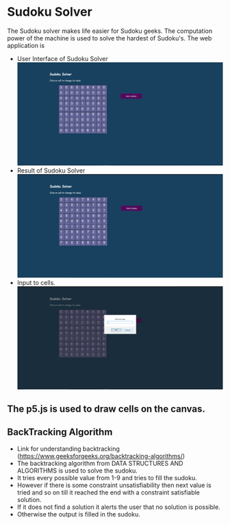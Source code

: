 # Sudoku Solver

The Sudoku solver makes life easier for Sudoku geeks. The computation power of the machine is used to solve the hardest of Sudoku's. The web application is 
* User Interface of Sudoku Solver
![](images/1.png)
* Result of Sudoku Solver
![](images/2.png)
* Input to cells.  
![](images/3.png)

## The p5.js is used to draw cells on the canvas. 

## BackTracking Algorithm 
* Link for understanding backtracking (https://www.geeksforgeeks.org/backtracking-algorithms/) 
* The backtracking algorithm from DATA STRUCTURES AND ALGORITHMS is used to solve the sudoku. 
*  It tries every possible value from 1-9 and tries to fill the sudoku. 
*  However if there is some constraint unsatisfiability then next value is tried and so on till it reached the end with a constraint satisfiable solution.
* If it does not find a solution it alerts the user that no solution is possible.
* Otherwise the output is filled in the sudoku.
